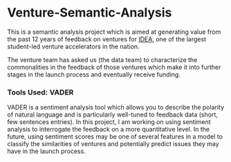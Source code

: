 # Venture-Semantic-Analysis

This is a semantic analysis project which is aimed at generating value from the past 12 years of feedback on ventures for [IDEA](https://www.northeastern.edu/idea/), one of the largest student-led venture accelerators in the nation.

The venture team has asked us (the data team) to characterize the commonalities in the feedback of those ventures which make it into further stages in the launch process and eventually receive funding.

### Tools Used: VADER

VADER is a sentiment analysis tool which allows you to describe the polarity of natural language and is particularly well-tuned to feedback data (short, few sentences entries). In this project, I am working on using sentiment analysis to interrogate the feedback on a more quantitative level. In the future, using sentiment scores may be one of several features in a model to classify the similarities of ventures and potentially predict issues they may have in the launch process.
